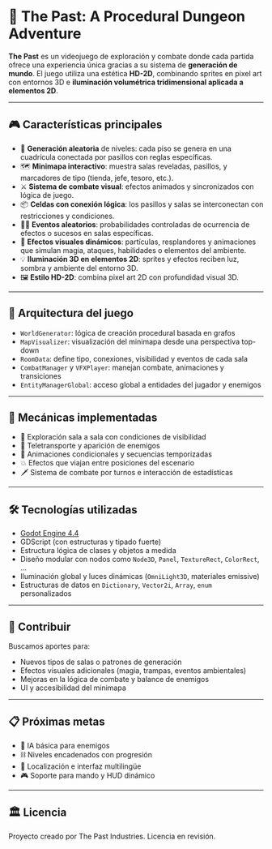 # 👑 The Past: A Procedural Dungeon Adventure

**The Past** es un videojuego de exploración y combate donde cada partida ofrece una experiencia única gracias a su sistema de **generación de mundo**. El juego utiliza una estética **HD-2D**, combinando sprites en pixel art con entornos 3D e **iluminación volumétrica tridimensional aplicada a elementos 2D**.

---

## 🎮 Características principales

- 🧩 **Generación aleatoria** de niveles: cada piso se genera en una cuadrícula conectada por pasillos con reglas específicas.
- 🗺️ **Minimapa interactivo**: muestra salas reveladas, pasillos, y marcadores de tipo (tienda, jefe, tesoro, etc.).
- ⚔️ **Sistema de combate visual**: efectos animados y sincronizados con lógica de juego.
- 📦 **Celdas con conexión lógica**: los pasillos y salas se interconectan con restricciones y condiciones.
- 🧙‍♂️ **Eventos aleatorios**: probabilidades controladas de ocurrencia de efectos o sucesos en salas específicas.
- 🌟 **Efectos visuales dinámicos**: partículas, resplandores y animaciones que simulan magia, ataques, habilidades o elementos del ambiente.
- 💡 **Iluminación 3D en elementos 2D**: sprites y efectos reciben luz, sombra y ambiente del entorno 3D.
- 🖼️ **Estilo HD-2D**: combina pixel art 2D con profundidad visual 3D.

---

## 🧱 Arquitectura del juego

- `WorldGenerator`: lógica de creación procedural basada en grafos
- `MapVisualizer`: visualización del minimapa desde una perspectiva top-down
- `RoomData`: define tipo, conexiones, visibilidad y eventos de cada sala
- `CombatManager` y `VFXPlayer`: manejan combate, animaciones y transiciones
- `EntityManagerGlobal`: acceso global a entidades del jugador y enemigos

---

## 🧪 Mecánicas implementadas

- 🧭 Exploración sala a sala con condiciones de visibilidad
- 🎯 Teletransporte y aparición de enemigos
- 🔁 Animaciones condicionales y secuencias temporizadas
- 💥 Efectos que viajan entre posiciones del escenario
- 🗡️ Sistema de combate por turnos e interacción de estadísticas
---

## 🛠️ Tecnologías utilizadas

- [Godot Engine 4.4](https://godotengine.org/)
- GDScript (con estructuras y tipado fuerte)
- Estructura lógica de clases y objetos a medida
- Diseño modular con nodos como `Node3D`, `Panel`, `TextureRect`, `ColorRect`, ...
- Iluminación global y luces dinámicas (`OmniLight3D`, materiales emissive)
- Estructuras de datos en `Dictionary`, `Vector2i`, `Array`, `enum` personalizados

---

## 🤝 Contribuir

Buscamos aportes para:

- Nuevos tipos de salas o patrones de generación
- Efectos visuales adicionales (magia, trampas, eventos ambientales)
- Mejoras en la lógica de combate y balance de enemigos
- UI y accesibilidad del minimapa

---

## 📋 Próximas metas

- 🧠 IA básica para enemigos
- ⛓️ Niveles encadenados con progresión
- 💬 Localización e interfaz multilingüe
- 🎮 Soporte para mando y HUD dinámico

---

## 🏛️ Licencia

Proyecto creado por The Past Industries. Licencia en revisión.
